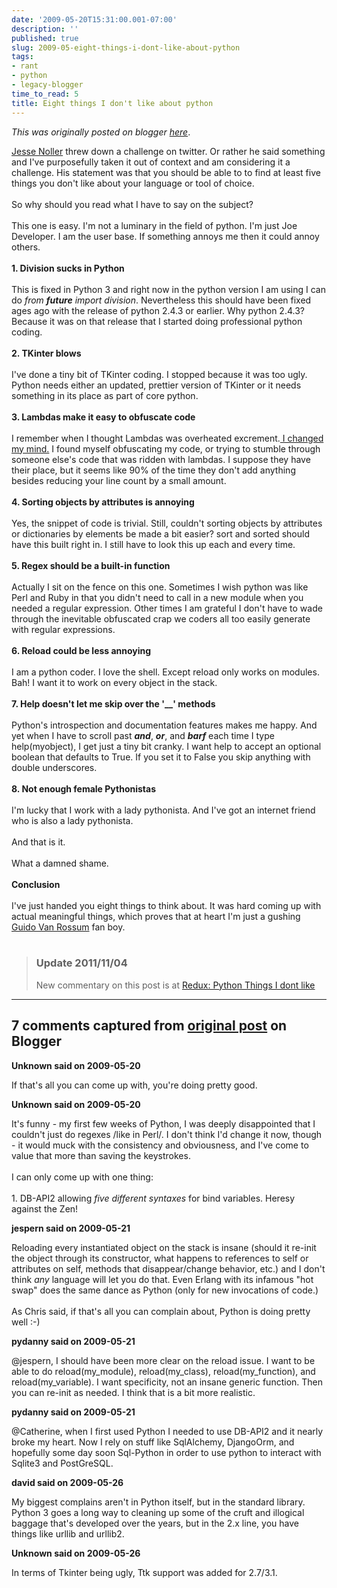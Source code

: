 ```yaml
---
date: '2009-05-20T15:31:00.001-07:00'
description: ''
published: true
slug: 2009-05-eight-things-i-dont-like-about-python
tags:
- rant
- python
- legacy-blogger
time_to_read: 5
title: Eight things I don't like about python
---
```


*This was originally posted on blogger [here](https://pydanny.blogspot.com/2009/05/eight-things-i-dont-like-about-python.html)*.

<a href="http://jessenoller.com/">Jesse Noller</a> threw down a challenge on twitter. Or rather he said something and I've purposefully taken it out of context and am considering it a challenge. His statement was that you should be able to to find at least five things you don't like about your language or tool of choice.<br /><br />So why should you read what I have to say on the subject?<br /><br />This one is easy. I'm not a luminary in the field of python. I'm just Joe Developer. I am the user base. If something annoys me then it could annoy others.<br /><br /><span style="font-weight: bold;">1. Division sucks in Python</span><br /><br />This is fixed in Python 3 and right now in the python version I am using I can do<span style="font-style: italic;"> from __future__ import division</span>. Nevertheless this should have been fixed ages ago with the release of python 2.4.3 or earlier. Why python 2.4.3? Because it was on that release that I started doing professional python coding.<br /><br /><span style="font-weight: bold;">2. TKinter blows</span><br /><br />I've done a tiny bit of TKinter coding. I stopped because it was too ugly. Python needs either an updated, prettier version of TKinter or it needs something in its place as part of core python.<br /><br /><span style="font-weight: bold;">3. Lambdas make it easy to obfuscate code</span><br /><br />I remember when I thought Lambdas was overheated excrement.<a href="http://pydanny.blogspot.com/2007/07/lambdas-no-more.html"> I changed my mind.</a> I found myself obfuscating my code, or trying to stumble through someone else's code that was ridden with lambdas. I suppose they have their place, but it seems like 90% of the time they don't add anything besides reducing your line count by a small amount.<br /><br /><span style="font-weight: bold;">4. Sorting objects by attributes is annoying</span><br /><br />Yes, the snippet of code is trivial. Still, couldn't sorting objects by attributes or dictionaries by elements be made a bit easier? sort and sorted should have this built right in. I still have to look this up each and every time.<br /><br /><span style="font-weight: bold;">5. Regex should be a built-in function</span><br /><br />Actually I sit on the fence on this one. Sometimes I wish python was like Perl and Ruby in that you didn't need to call in a new module when you needed a regular expression. Other times I am grateful I don't have to wade through the inevitable obfuscated crap we coders all too easily generate with regular expressions.<br /><br /><span style="font-weight: bold;">6. Reload could be less annoying</span><br /><br />I am a python coder. I love the shell. Except reload only works on modules. Bah! I want it to work on every object in the stack.<br /><br /><span style="font-weight: bold;">7. Help doesn't let me skip over the '__' methods</span><br /><br />Python's introspection and documentation features makes me happy. And yet when I have to scroll past <span style="font-style: italic;">__and__</span>, <span style="font-style: italic;">__or__</span>, and <span style="font-style: italic;">__barf__</span> each time I type help(myobject), I get just a tiny bit cranky. I want help to accept an optional boolean that defaults to True. If you set it to False you skip anything with double underscores.<br /><br /><span style="font-weight: bold;">8. Not enough female Pythonistas</span><br /><br />I'm lucky that I work with a lady pythonista. And I've got an internet friend who is also a lady pythonista.<br /><br />And that is it.<br /><br />What a damned shame.<br /><br /><span style="font-weight: bold;">Conclusion</span><br /><br />I've just handed you eight things to think about. It was hard coming up with actual meaningful things, which proves that at heart I'm just a gushing <a href="http://www.python.org/%7Eguido/">Guido Van Rossum</a> fan boy.<br /><br /><blockquote><h3>Update 2011/11/04</h3>New commentary on this post is at <a href="http://pydanny.blogspot.com/2011/11/redux-python-things-i-dont-like.html">Redux: Python Things I dont like</a><br /></blockquote>

---

## 7 comments captured from [original post](https://pydanny.blogspot.com/2009/05/eight-things-i-dont-like-about-python.html) on Blogger

**Unknown said on 2009-05-20**

If that's all you can come up with, you're doing pretty good.

**Unknown said on 2009-05-20**

It's funny - my first few weeks of Python, I was deeply disappointed that I couldn't just do regexes /like in Perl/.  I don't think I'd change it now, though - it would muck with the consistency and obviousness, and I've come to value that more than saving the keystrokes.<br /><br />I can only come up with one thing:<br /><br />1. DB-API2 allowing *five different syntaxes* for bind variables.  Heresy against the Zen!

**jespern said on 2009-05-21**

Reloading every instantiated object on the stack is insane (should it re-init the object through its constructor, what happens to references to self or attributes on self, methods that disappear/change behavior, etc.) and I don't think *any* language will let you do that. Even Erlang with its infamous "hot swap" does the same dance as Python (only for new invocations of code.)<br /><br />As Chris said, if that's all you can complain about, Python is doing pretty well :-)

**pydanny said on 2009-05-21**

@jespern, I should have been more clear on the reload issue. I want to be able to do reload(my_module), reload(my_class), reload(my_function), and reload(my_variable). I want specificity, not an insane generic function. Then you can re-init as needed. I think that is a bit more realistic.

**pydanny said on 2009-05-21**

@Catherine, when I first used Python I needed to use DB-API2 and it nearly broke my heart. Now I rely on stuff like SqlAlchemy, DjangoOrm, and hopefully some day soon Sql-Python in order to use python to interact with Sqlite3 and PostGreSQL.

**david said on 2009-05-26**

My biggest complains aren't in Python itself, but in the standard library.  Python 3 goes a long way to cleaning up some of the cruft and illogical baggage that's developed over the years, but in the 2.x line, you have things like urllib and urllib2.

**Unknown said on 2009-05-26**

In terms of Tkinter being ugly, Ttk support was added for 2.7/3.1.

